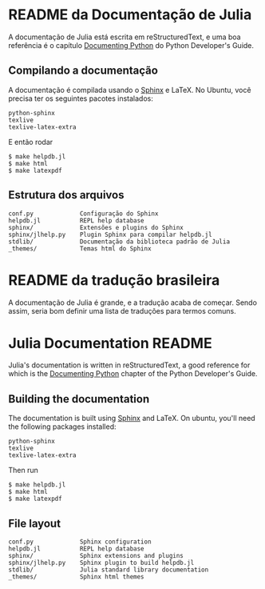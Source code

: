 README da Documentação de Julia
===============================

A documentação de Julia está escrita em reStructuredText, e uma boa referência 
é o capítulo [Documenting Python](http://docs.python.org/devguide/documenting.html)
do Python Developer's Guide.

Compilando a documentação
-------------------------

A documentação é compilada usando o [Sphinx](http://sphinx.pocoo.org/) e LaTeX.
No Ubuntu, você precisa ter os seguintes pacotes instalados:

    python-sphinx
    texlive
    texlive-latex-extra

E então rodar

    $ make helpdb.jl
    $ make html
    $ make latexpdf

Estrutura dos arquivos
----------------------

    conf.py             Configuração do Sphinx
    helpdb.jl           REPL help database
    sphinx/             Extensões e plugins do Sphinx
    sphinx/jlhelp.py    Plugin Sphinx para compilar helpdb.jl
    stdlib/             Documentação da biblioteca padrão de Julia
    _themes/            Temas html do Sphinx

README da tradução brasileira
=============================

A documentação de Julia é grande, e a tradução acaba de começar. Sendo assim,
seria bom definir uma lista de traduções para termos comuns.

Julia Documentation README
==========================

Julia's documentation is written in reStructuredText, a good reference for which
is the [Documenting Python](http://docs.python.org/devguide/documenting.html)
chapter of the Python Developer's Guide.


Building the documentation
--------------------------

The documentation is built using [Sphinx](http://sphinx.pocoo.org/) and LaTeX.
On ubuntu, you'll need the following packages installed:

    python-sphinx
    texlive
    texlive-latex-extra

Then run

    $ make helpdb.jl
    $ make html
    $ make latexpdf


File layout
-----------

    conf.py             Sphinx configuration
    helpdb.jl           REPL help database
    sphinx/             Sphinx extensions and plugins
    sphinx/jlhelp.py    Sphinx plugin to build helpdb.jl
    stdlib/             Julia standard library documentation
    _themes/            Sphinx html themes

